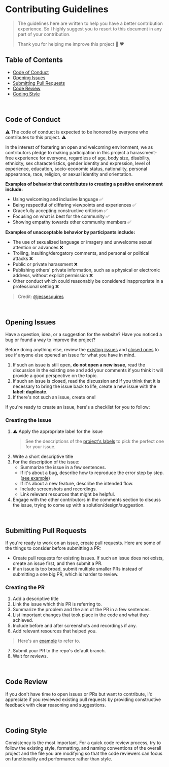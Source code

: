 # Contributing Guidelines

> The guidelines here are written to help you have a better contribution experience. So I highly suggest you to resort to this document in any part of your contribution.
>
> Thank you for helping me improve this project 🌱 ❤️

## Table of Contents
- [Code of Conduct](#code-of-conduct)
- [Opening Issues](#opening-issues)
- [Submitting Pull Requests](#submitting-pull-requests)
- [Code Review](#code-review)
- [Coding Style](#coding-style)
  
<br>

## Code of Conduct

⚠️ The code of conduct is expected to be honored by everyone who contributes to this project. ⚠️

In the interest of fostering an open and welcoming environment, we as contributors pledge to making participation in this project a harassment-free experience for everyone, regardless of age, body size, disability, ethnicity, sex characteristics, gender identity and expression, level of experience, education, socio-economic status, nationality, personal appearance, race, religion, or sexual identity and orientation.

**Examples of behavior that contributes to creating a positive environment include:**
* Using welcoming and inclusive language ✅
* Being respectful of differing viewpoints and experiences ✅
* Gracefully accepting constructive criticism ✅
* Focusing on what is best for the community ✅
* Showing empathy towards other community members ✅

**Examples of unacceptable behavior by participants include:**
* The use of sexualized language or imagery and unwelcome sexual attention or
 advances ❌
* Trolling, insulting/derogatory comments, and personal or political attacks ❌
* Public or private harassment ❌
* Publishing others' private information, such as a physical or electronic
 address, without explicit permission ❌
* Other conduct which could reasonably be considered inappropriate in a
 professional setting ❌

> Credit: [@jessesquires](https://github.com/jessesquires/.github/blob/main/CODE_OF_CONDUCT.md)

<br>

## Opening Issues

Have a question, idea, or a suggestion for the website? Have you noticed a bug or found a way to improve the project? 

Before doing anything else, review the [existing issues](https://github.com/brrkrmn/codeandline-backend/issues) and [closed ones](https://github.com/brrkrmn/codeandline-backend/issues?q=is%3Aissue+is%3Aclosed) to see if anyone else opened an issue for what you have in mind.
1. If such an issue is still open, **do not open a new issue**, read the discussion in the existing one and add your comments if you think it will provide a good perspective on the topic.
2. If such an issue is closed, read the discussion and if you think that it is necessary to bring the issue back to life, create a new issue with the **label: duplicate**.
3. If there's not such an issue, create one!
 
If you're ready to create an issue, here's a checklist for you to follow:

### Creating the issue
1. ⚠️ Apply the appropriate label for the issue
   > See the descriptions of the [project's labels](https://github.com/brrkrmn/codeandline-backend/labels) to pick the perfect one for your issue.
3. Write a short descriptive title
4. For the description of the issue:
   - Summarize the issue in a few sentences.
   - If it's about a bug, describe how to reproduce the error step by step. ([see example](https://github.com/unstructuredstudio/zubhub/issues/991))
   - If it's about a new feature, describe the intended flow.
   - Include screenshots and recordings.
   - Link relevant resources that might be helpful.
5. Engage with the other contributors in the comments section to discuss the issue, trying to come up with a solution/design/suggestion.

<br>

## Submitting Pull Requests

If you're ready to work on an issue, create pull requests. Here are some of the things to consider before submitting a PR:

* Create pull requests for existing issues. If such an issue does not exists, create an issue first, and then submit a PR.
* If an issue is too broad, submit multiple smaller PRs instead of submitting a one big PR, which is harder to review.

### Creating the PR
1. Add a descriptive title
2. Link the issue which this PR is referring to.
3. Summarize the problem and the aim of the PR in a few sentences.
4. List important changes that took place in the code and what they achieved.
5. Include before and after screenshots and recordings if any.
6. Add relevant resources that helped you.
> Here's an [example](https://github.com/unstructuredstudio/zubhub/pull/1020) to refer to.
7. Submit your PR to the repo's default branch.
8. Wait for reviews.

<br>

## Code Review

If you don't have time to open issues or PRs but want to contribute, I'd appreciate if you reviewed existing pull requests by providing constructive feedback with clear reasoning and suggestions.

<br>

## Coding Style

Consistency is the most important. For a quick code review process, try to follow the existing style, formatting, and naming conventions of the overall project and the file you are modifying so that the code reviewers can focus on functionality and performance rather than style.
